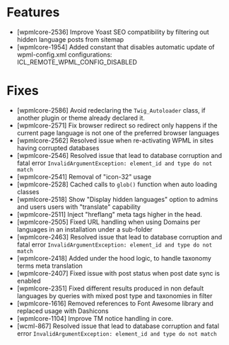 # Features
* [wpmlcore-2536] Improve Yoast SEO compatibility by filtering out hidden language posts from sitemap
* [wpmlcore-1954] Added constant that disables automatic update of wpml-config.xml configurations: ICL_REMOTE_WPML_CONFIG_DISABLED

# Fixes
* [wpmlcore-2586] Avoid redeclaring the `Twig_Autoloader` class, if another plugin or theme already declared it.
* [wpmlcore-2571] Fix browser redirect so redirect only happens if the current page language is not one of the preferred browser languages
* [wpmlcore-2562] Resolved issue when re-activating WPML in sites having corrupted databases
* [wpmlcore-2546] Resolved issue that lead to database corruption and fatal error `InvalidArgumentException: element_id and type do not match`
* [wpmlcore-2541] Removal of "icon-32" usage
* [wpmlcore-2528] Cached calls to `glob()` function when auto loading classes
* [wpmlcore-2518] Show "Display hidden languages" option to admins and users users with "translate" capability
* [wpmlcore-2511] Inject "hreflang" meta tags higher in the head.
* [wpmlcore-2505] Fixed URL handling when using Domains per languages in an installation under a sub-folder
* [wpmlcore-2463] Resolved issue that lead to database corruption and fatal error `InvalidArgumentException: element_id and type do not match`
* [wpmlcore-2418] Added under the hood logic, to handle taxonomy terms meta translation
* [wpmlcore-2407] Fixed issue with post status when post date sync is enabled
* [wpmlcore-2351] Fixed different results produced in non default languages by queries with mixed post type and taxonomies in filter
* [wpmlcore-1616] Removed references to Font Awesome library and replaced usage with Dashicons
* [wpmlcore-1104] Improve TM notice handling in core.
* [wcml-867] Resolved issue that lead to database corruption and fatal error `InvalidArgumentException: element_id and type do not match`